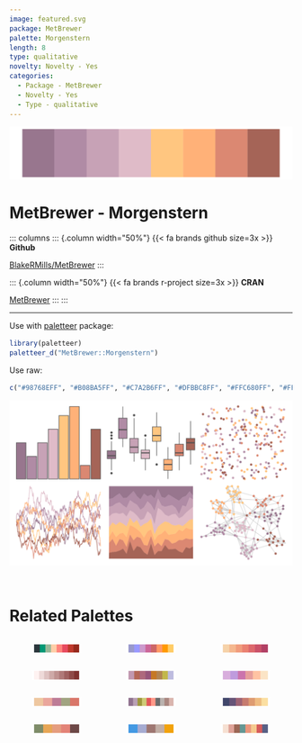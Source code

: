 ```yaml
---
image: featured.svg
package: MetBrewer
palette: Morgenstern
length: 8
type: qualitative
novelty: Novelty - Yes
categories:
  - Package - MetBrewer
  - Novelty - Yes
  - Type - qualitative
---
```


![](featured.svg)

# MetBrewer - Morgenstern 

::: columns
::: {.column width="50%"}
{{< fa brands github size=3x >}}
**Github**

[BlakeRMills/MetBrewer](https://github.com/BlakeRMills/MetBrewer)
:::

::: {.column width="50%"}
{{< fa brands r-project size=3x >}}
**CRAN**

[MetBrewer](https://CRAN.R-project.org/package=MetBrewer)
:::
:::

<hr> 

Use with [paletteer](https://emilhvitfeldt.github.io/paletteer/) package:

```r
library(paletteer)
paletteer_d("MetBrewer::Morgenstern")
```

Use raw:

```r
c("#98768EFF", "#B08BA5FF", "#C7A2B6FF", "#DFBBC8FF", "#FFC680FF", "#FFB178FF", "#DB8872FF", "#A56457FF")
``` 

![](examples.svg) 

<br>

# Related Palettes

<div class="list" style="display: grid; grid-template-columns: auto auto auto;"> <figure class="figure">
<a href="../../awtools/a_palette/"> <img src="../../awtools/a_palette/featured.svg" style="width: 100%;" class="figure-img"></a>
</figure> <figure class="figure">
<a href="../../trekcolors/lcars_2369/"> <img src="../../trekcolors/lcars_2369/featured.svg" style="width: 100%;" class="figure-img"></a>
</figure> <figure class="figure">
<a href="../../rcartocolor/RedOr/"> <img src="../../rcartocolor/RedOr/featured.svg" style="width: 100%;" class="figure-img"></a>
</figure> <figure class="figure">
<a href="../../Redmonder/sPBIRd/"> <img src="../../Redmonder/sPBIRd/featured.svg" style="width: 100%;" class="figure-img"></a>
</figure> <figure class="figure">
<a href="../../trekcolors/lcars_first_contact/"> <img src="../../trekcolors/lcars_first_contact/featured.svg" style="width: 100%;" class="figure-img"></a>
</figure> <figure class="figure">
<a href="../../PNWColors/Spring/"> <img src="../../PNWColors/Spring/featured.svg" style="width: 100%;" class="figure-img"></a>
</figure> <figure class="figure">
<a href="../../lisa/JohnSingerSargent_2/"> <img src="../../lisa/JohnSingerSargent_2/featured.svg" style="width: 100%;" class="figure-img"></a>
</figure> <figure class="figure">
<a href="../../ggthemes/Winter/"> <img src="../../ggthemes/Winter/featured.svg" style="width: 100%;" class="figure-img"></a>
</figure> <figure class="figure">
<a href="../../PNWColors/Sunset/"> <img src="../../PNWColors/Sunset/featured.svg" style="width: 100%;" class="figure-img"></a>
</figure> <figure class="figure">
<a href="../../calecopal/dudleya/"> <img src="../../calecopal/dudleya/featured.svg" style="width: 100%;" class="figure-img"></a>
</figure> <figure class="figure">
<a href="../../fishualize/Xyrichthys_novacula/"> <img src="../../fishualize/Xyrichthys_novacula/featured.svg" style="width: 100%;" class="figure-img"></a>
</figure> <figure class="figure">
<a href="../../tvthemes/Day/"> <img src="../../tvthemes/Day/featured.svg" style="width: 100%;" class="figure-img"></a>
</figure> 
</div>
